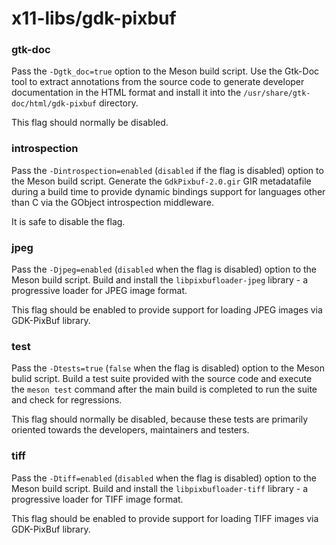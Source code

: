 # x11-libs/gdk-pixbuf

### gtk-doc
Pass the `-Dgtk_doc=true` option to the Meson build script. Use the Gtk-Doc tool to extract annotations from the source code to generate developer documentation in the HTML format and install it into the `/usr/share/gtk-doc/html/gdk-pixbuf` directory.

This flag should normally be disabled.

### introspection
Pass the `-Dintrospection=enabled` (`disabled` if the flag is disabled) option to the Meson build script. Generate the `GdkPixbuf-2.0.gir` GIR metadatafile during a build time to provide dynamic bindings support for languages other than C via the GObject introspection middleware.

It is safe to disable the flag.

### jpeg
Pass the `-Djpeg=enabled` (`disabled` when the flag is disabled) option to the Meson build script. Build and install the `libpixbufloader-jpeg` library - a progressive loader for JPEG image format.

This flag should be enabled to provide support for loading JPEG images via GDK-PixBuf library.

### test
Pass the `-Dtests=true` (`false` when the flag is disabled) option to the Meson bulid script. Build a test suite provided with the source code and execute the `meson test` command after the main build is completed to run the suite and check for regressions.

This flag should normally be disabled, because these tests are primarily oriented towards the developers, maintainers and testers.

### tiff
Pass the `-Dtiff=enabled` (`disabled` when the flag is disabled) option to the Meson build script. Build and install the `libpixbufloader-tiff` library - a progressive loader for TIFF image format.

This flag should be enabled to provide support for loading TIFF images via GDK-PixBuf library.

